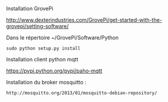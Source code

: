 
Installation GrovePi

http://www.dexterindustries.com/GrovePi/get-started-with-the-grovepi/setting-software/

Dans le répertoire ~/GrovePi/Software/Python

    sudo python setup.py install

Installation client python mqtt

https://pypi.python.org/pypi/paho-mqtt



Installation du broker mosquitto :


    http://mosquitto.org/2013/01/mosquitto-debian-repository/
